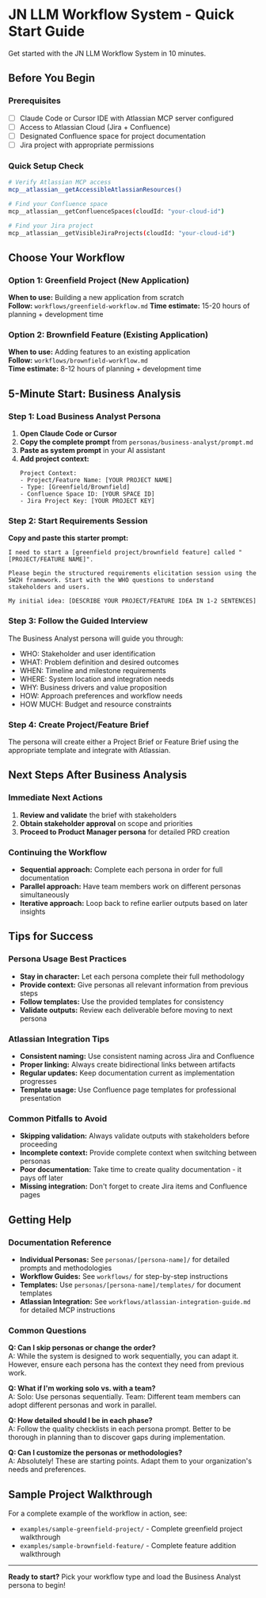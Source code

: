 # JN LLM Workflow System - Quick Start Guide

Get started with the JN LLM Workflow System in 10 minutes.

## Before You Begin

### Prerequisites
- [ ] Claude Code or Cursor IDE with Atlassian MCP server configured
- [ ] Access to Atlassian Cloud (Jira + Confluence)
- [ ] Designated Confluence space for project documentation
- [ ] Jira project with appropriate permissions

### Quick Setup Check
```bash
# Verify Atlassian MCP access
mcp__atlassian__getAccessibleAtlassianResources()

# Find your Confluence space
mcp__atlassian__getConfluenceSpaces(cloudId: "your-cloud-id")

# Find your Jira project  
mcp__atlassian__getVisibleJiraProjects(cloudId: "your-cloud-id")
```

## Choose Your Workflow

### Option 1: Greenfield Project (New Application)
**When to use:** Building a new application from scratch  
**Follow:** `workflows/greenfield-workflow.md`
**Time estimate:** 15-20 hours of planning + development time

### Option 2: Brownfield Feature (Existing Application)  
**When to use:** Adding features to an existing application  
**Follow:** `workflows/brownfield-workflow.md`  
**Time estimate:** 8-12 hours of planning + development time

## 5-Minute Start: Business Analysis

### Step 1: Load Business Analyst Persona
1. **Open Claude Code or Cursor**
2. **Copy the complete prompt** from `personas/business-analyst/prompt.md`
3. **Paste as system prompt** in your AI assistant
4. **Add project context:**
   ```
   Project Context:
   - Project/Feature Name: [YOUR PROJECT NAME]
   - Type: [Greenfield/Brownfield]
   - Confluence Space ID: [YOUR SPACE ID]
   - Jira Project Key: [YOUR PROJECT KEY]
   ```

### Step 2: Start Requirements Session
**Copy and paste this starter prompt:**
```
I need to start a [greenfield project/brownfield feature] called "[PROJECT/FEATURE NAME]". 

Please begin the structured requirements elicitation session using the 5W2H framework. Start with the WHO questions to understand stakeholders and users.

My initial idea: [DESCRIBE YOUR PROJECT/FEATURE IDEA IN 1-2 SENTENCES]
```

### Step 3: Follow the Guided Interview
The Business Analyst persona will guide you through:
- WHO: Stakeholder and user identification
- WHAT: Problem definition and desired outcomes  
- WHEN: Timeline and milestone requirements
- WHERE: System location and integration needs
- WHY: Business drivers and value proposition
- HOW: Approach preferences and workflow needs
- HOW MUCH: Budget and resource constraints

### Step 4: Create Project/Feature Brief
The persona will create either a Project Brief or Feature Brief using the appropriate template and integrate with Atlassian.

## Next Steps After Business Analysis

### Immediate Next Actions
1. **Review and validate** the brief with stakeholders
2. **Obtain stakeholder approval** on scope and priorities
3. **Proceed to Product Manager persona** for detailed PRD creation

### Continuing the Workflow
- **Sequential approach:** Complete each persona in order for full documentation
- **Parallel approach:** Have team members work on different personas simultaneously
- **Iterative approach:** Loop back to refine earlier outputs based on later insights

## Tips for Success

### Persona Usage Best Practices
- **Stay in character:** Let each persona complete their full methodology
- **Provide context:** Give personas all relevant information from previous steps  
- **Follow templates:** Use the provided templates for consistency
- **Validate outputs:** Review each deliverable before moving to next persona

### Atlassian Integration Tips
- **Consistent naming:** Use consistent naming across Jira and Confluence
- **Proper linking:** Always create bidirectional links between artifacts
- **Regular updates:** Keep documentation current as implementation progresses
- **Template usage:** Use Confluence page templates for professional presentation

### Common Pitfalls to Avoid
- **Skipping validation:** Always validate outputs with stakeholders before proceeding
- **Incomplete context:** Provide complete context when switching between personas
- **Poor documentation:** Take time to create quality documentation - it pays off later
- **Missing integration:** Don't forget to create Jira items and Confluence pages

## Getting Help

### Documentation Reference
- **Individual Personas:** See `personas/[persona-name]/` for detailed prompts and methodologies
- **Workflow Guides:** See `workflows/` for step-by-step instructions
- **Templates:** Use `personas/[persona-name]/templates/` for document templates
- **Atlassian Integration:** See `workflows/atlassian-integration-guide.md` for detailed MCP instructions

### Common Questions

**Q: Can I skip personas or change the order?**  
A: While the system is designed to work sequentially, you can adapt it. However, ensure each persona has the context they need from previous work.

**Q: What if I'm working solo vs. with a team?**  
A: Solo: Use personas sequentially. Team: Different team members can adopt different personas and work in parallel.

**Q: How detailed should I be in each phase?**  
A: Follow the quality checklists in each persona prompt. Better to be thorough in planning than to discover gaps during implementation.

**Q: Can I customize the personas or methodologies?**  
A: Absolutely! These are starting points. Adapt them to your organization's needs and preferences.

## Sample Project Walkthrough

For a complete example of the workflow in action, see:
- `examples/sample-greenfield-project/` - Complete greenfield project walkthrough
- `examples/sample-brownfield-feature/` - Complete feature addition walkthrough

---

**Ready to start?** Pick your workflow type and load the Business Analyst persona to begin!